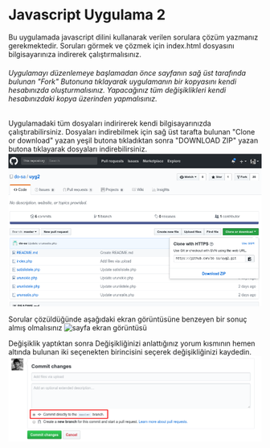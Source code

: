 # Javascript Uygulama 2

Bu uygulamada javascript dilini kullanarak verilen sorulara çözüm yazmanız gerekmektedir. Soruları görmek ve çözmek için index.html dosyasını bilgisayarınıza indirerek çalıştırmalısınız. 

###### Uygulamayı düzenlemeye başlamadan önce sayfanın sağ üst tarafında bulunan "Fork" Butonuna tıklayarak uygulamanın bir kopyasını kendi hesabınızda oluşturmalısınız. Yapacağınız tüm değişiklikleri kendi hesabınızdaki kopya üzerinden yapmalısınız.

Uygulamadaki tüm dosyaları indirirerek kendi bilgisayarınızda çalıştırabilirsiniz.
Dosyaları indirebilmek için sağ üst tarafta bulunan "Clone or download" yazan yeşil butona tıkladıktan sonra "DOWNLOAD ZIP" yazan butona tıklayarak dosyaları indirebilirsiniz.
![İndirme Butonu](https://github.com/sametatabasch/uygulama3/raw/master/Screenshot_20180322_202407.png)

Sorular çözüldüğünde aşağıdaki ekran görüntüsüne benzeyen bir sonuç almış olmalısınız 
![sayfa ekran görüntüsü](https://github.com/sametatabasch/javascriptUygulama2/raw/master/Screenshot_20180327_014053.png)

Değişiklik yaptıktan sonra Değişikliğinizi anlattığınız yorum kısmının hemen altında bulunan iki seçenekten birincisini seçerek değişikliğinizi kaydedin.
![Dal seçimi](https://github.com/sametatabasch/uygulama3/raw/master/Screenshot_20180322_204030.png) 
